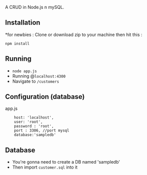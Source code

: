  A CRUD in Node.js n mySQL.


## Installation
*for newbies : Clone or download zip to your machine then hit this :

	npm install
	
	
## Running
- `node app.js`
- Running @`localhost:4300`
- Navigate to `/customers`

## Configuration (database)
app.js

        host: 'localhost',
        user: 'root',
        password : 'root',
        port : 3306, //port mysql
        database:'sampledb'	


	

## Database
- You're gonna need to create a DB named 'sampledb' 
- Then import `customer.sql` into it


